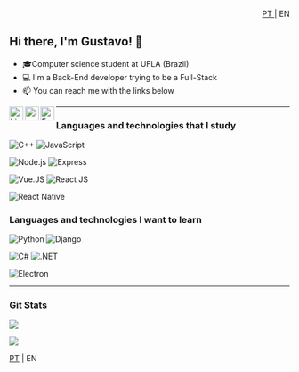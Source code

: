  <p style="text-align:right"> <a href="https://github.com/GustavoRFS/GustavoRFS/blob/main/README.md">PT </a>| EN </p>

## Hi there, I'm Gustavo! 👋

- 🎓Computer science student at UFLA (Brazil)
- 💻 I'm a Back-End developer trying to be a Full-Stack
- 📫 You can reach me with the links below

<a target="_blank" href="https://www.linkedin.com/in/GustavoRFS/">
  <img align="left" alt="LinkedIN" width="25px" src="https://logospng.org/download/linkedin/logo-linkedin-icon-2048.png" />
<a target="_blank" href="https://www.instagram.com/garnstavo">
  <img align="left" alt="Instagram" width="25px" src="https://upload.wikimedia.org/wikipedia/commons/thumb/e/e7/Instagram_logo_2016.svg/1200px-Instagram_logo_2016.svg.png" />
</a>
<a target="_blank" href="mailto:gustavoribeiro.ribeiro1@gmail.com">
  <img align="left" alt="E-mail" width="25px" src="https://logodownload.org/wp-content/uploads/2018/03/gmail-logo-16.png" />
</a>

---

### Languages and technologies that I study

![C++](https://img.shields.io/badge/-C++-333?style=for-the-badge&logo=c%2B%2B)
![JavaScript](https://img.shields.io/badge/-Javascript-333?style=for-the-badge&logo=javascript)

![Node.js](https://img.shields.io/badge/-Node.js-333?style=for-the-badge&logo=node.js)
![Express](https://img.shields.io/badge/-ExpressJS-333?style=for-the-badge&logo=express)

![Vue.JS](https://img.shields.io/badge/-Vue.js-333?style=for-the-badge&logo=vue.js)
![React JS](https://img.shields.io/badge/-React-333?style=for-the-badge&logo=react)

![React Native](https://img.shields.io/badge/-React%20Native-333?style=for-the-badge&logo=react)

### Languages and technologies I want to learn

![Python](https://img.shields.io/badge/-Python-333?style=for-the-badge&logo=python)
![Django](https://img.shields.io/badge/-Django-333?style=for-the-badge&logo=django)

![C#](https://img.shields.io/badge/-C%23-333?style=for-the-badge&logo=C-sharp)
![.NET](https://img.shields.io/badge/-.NET-333?style=for-the-badge&logo=.net)

![Electron](https://img.shields.io/badge/-Electron-333?style=for-the-badge&logo=electron)

---

### Git Stats

![](https://github-readme-stats.vercel.app/api?username=GustavoRFS&show_icons=true&theme=blueberry)

![](https://github-readme-stats.vercel.app/api/top-langs/?username=GustavoRFS&layout=compact&theme=blueberry)

[PT](https://github.com/GustavoRFS/GustavoRFS/blob/main/README.md) | EN
